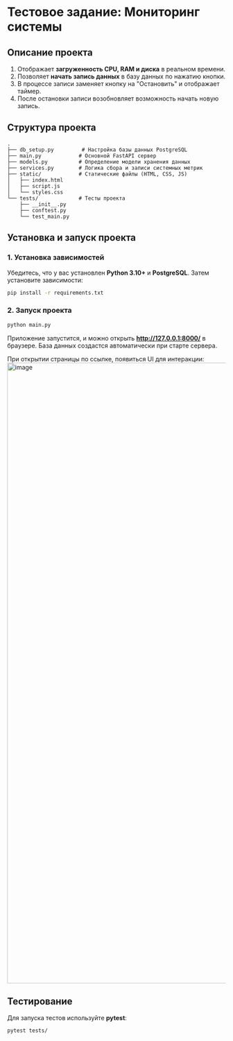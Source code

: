 # Тестовое задание: Мониторинг системы

## Описание проекта
1. Отображает **загруженность CPU, RAM и диска** в реальном времени.
2. Позволяет **начать запись данных** в базу данных по нажатию кнопки.
3. В процессе записи заменяет кнопку на "Остановить" и отображает таймер.
4. После остановки записи возобновляет возможность начать новую запись.

## Структура проекта
```
.
├── db_setup.py         # Настройка базы данных PostgreSQL
├── main.py            # Основной FastAPI сервер
├── models.py          # Определение модели хранения данных
├── services.py        # Логика сбора и записи системных метрик
├── static/            # Статические файлы (HTML, CSS, JS)
│   ├── index.html
│   ├── script.js
│   └── styles.css
└── tests/             # Тесты проекта
    ├── __init__.py
    ├── conftest.py
    └── test_main.py
```

## Установка и запуск проекта
### 1. Установка зависимостей
Убедитесь, что у вас установлен **Python 3.10+** и **PostgreSQL**. Затем установите зависимости:
```sh
pip install -r requirements.txt
```

### 2. Запуск проекта
```sh
python main.py
```
Приложение запустится, и можно открыть **http://127.0.0.1:8000/** в браузере.
База данных создастся автоматически при старте сервера.

При открытии страницы по ссылке, появиться UI для интеракции:
<img width="1432" alt="image" src="https://github.com/user-attachments/assets/067ff2f6-c6fd-4342-924e-b383a518544a" />


## Тестирование
Для запуска тестов используйте **pytest**:
```sh
pytest tests/
```

